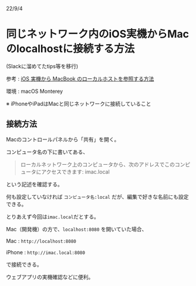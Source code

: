 22/9/4

# 同じネットワーク内のiOS実機からMacのlocalhostに接続する方法

(Slackに溜めてたtips等を移行)

参考 : [iOS 実機から MacBook のローカルホストを参照する方法](https://neos21.net/blog/2018/11/03-01.html)

環境 : macOS Monterey   

※ iPhoneやiPadはMacと同じネットワークに接続していること

## 接続方法

Macのコントロールパネルから「共有」を開く。

コンピュータ名の下に書いてある、
  > ローカルネットワーク上のコンピュータから、次のアドレスでこのコンピュータにアクセスできます: imac.local

という記述を確認する。

何も設定していなければ `コンピュータ名:local` だが、編集で好きな名前にも設定できる。

とりあえず今回は`imac.local`だとする。

Mac（開発機）の方で、`localhost:8080` を開いていた場合、

Mac : `http://localhost:8080`

iPhone : `http://imac.local:8080`

で接続できる。

ウェブアプリの実機確認などに便利。
